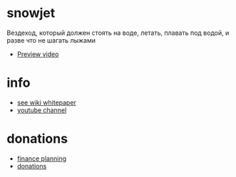 # snowjet
Вездеход, который должен стоять на воде, летать, плавать под водой, и разве что не шагать лыжами
* [Preview  video](https://youtu.be/92j3lC_vuNU)

# info
* [see wiki whitepaper](https://github.com/rumtex/snowjet/wiki)
* [youtube channel](https://www.youtube.com/channel/UCQGwRgIxsbiyvgdjD-MmM6A)

# donations
* [finance planning](https://github.com/rumtex/snowjet/wiki/finance-planning-(by-stages))
* [donations](https://github.com/rumtex/snowjet/wiki/Donations)
